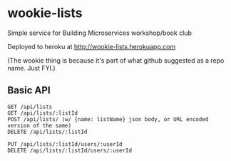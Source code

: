 # wookie-lists
Simple service for Building Microservices workshop/book club

Deployed to heroku at http://wookie-lists.herokuapp.com

(The wookie thing is because it's part of what github suggested as a repo name. Just FYI.)

## Basic API

```
GET /api/lists
GET /api/lists/:listId
POST /api/lists/ (w/ {name: listName} json body, or URL encoded version of the same)
DELETE /api/lists/:listId

PUT /api/lists/:listId/users/:userId
DELETE /api/lists/:listId/users/:userId
```
